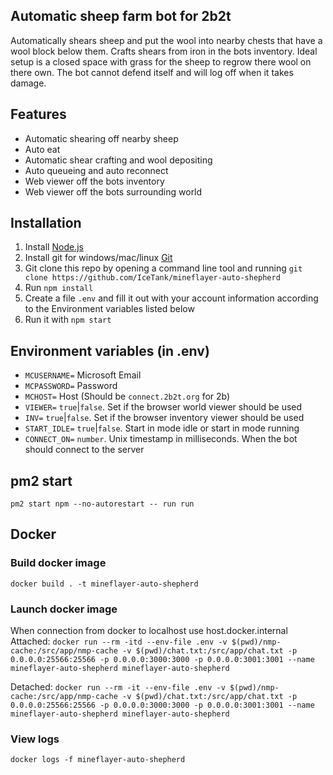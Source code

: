 ## Automatic sheep farm bot for 2b2t
Automatically shears sheep and put the wool into nearby chests that have a wool block below them. Crafts shears from iron in the bots inventory. 
Ideal setup is a closed space with grass for the sheep to regrow there wool on there own. The bot cannot defend itself and will log off when it takes damage.

## Features
- Automatic shearing off nearby sheep
- Auto eat
- Automatic shear crafting and wool depositing
- Auto queueing and auto reconnect
- Web viewer off the bots inventory
- Web viewer off the bots surrounding world

## Installation
1. Install [Node.js](https://nodejs.org)
2. Install git for windows/mac/linux [Git](https://git-scm.com/downloads)
3. Git clone this repo by opening a command line tool and running `git clone https://github.com/IceTank/mineflayer-auto-shepherd`
4. Run `npm install`
5. Create a file `.env` and fill it out with your account information according to the Environment variables listed below
6. Run it with `npm start`

## Environment variables (in .env)
- `MCUSERNAME=` Microsoft Email
- `MCPASSWORD=` Password
- `MCHOST=` Host (Should be `connect.2b2t.org` for 2b)
- `VIEWER=` `true`|`false`. Set if the browser world viewer should be used
- `INV=` `true`|`false`. Set if the browser inventory viewer should be used
- `START_IDLE=` `true`|`false`. Start in mode idle or start in mode running
- `CONNECT_ON=` `number`. Unix timestamp in milliseconds. When the bot should connect to the server

## pm2 start
`pm2 start npm --no-autorestart -- run run`

## Docker
### Build docker image
`docker build . -t mineflayer-auto-shepherd`

### Launch docker image
When connection from docker to localhost use host.docker.internal
Attached:
`docker run --rm -itd --env-file .env -v $(pwd)/nmp-cache:/src/app/nmp-cache -v $(pwd)/chat.txt:/src/app/chat.txt -p 0.0.0.0:25566:25566 -p 0.0.0.0:3000:3000 -p 0.0.0.0:3001:3001 --name mineflayer-auto-shepherd mineflayer-auto-shepherd`

Detached:
`docker run --rm -it --env-file .env -v $(pwd)/nmp-cache:/src/app/nmp-cache -v $(pwd)/chat.txt:/src/app/chat.txt -p 0.0.0.0:25566:25566 -p 0.0.0.0:3000:3000 -p 0.0.0.0:3001:3001 --name mineflayer-auto-shepherd mineflayer-auto-shepherd`

### View logs
`docker logs -f mineflayer-auto-shepherd`
